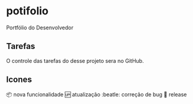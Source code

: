 # potifolio
Portfólio do Desenvolvedor

## Tarefas

O controle das tarefas do desse projeto sera no GitHub.

## Icones

:package: nova funcionalidade
:up: atualização
:beatle: correção de bug
:checkered_flag: release